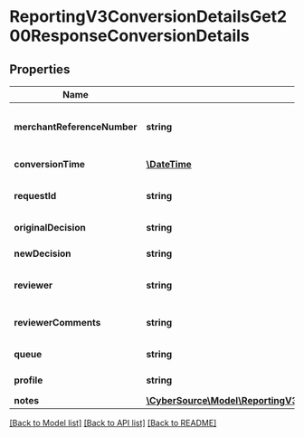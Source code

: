 # ReportingV3ConversionDetailsGet200ResponseConversionDetails

## Properties
Name | Type | Description | Notes
------------ | ------------- | ------------- | -------------
**merchantReferenceNumber** | **string** | Merchant reference number of a merchant | [optional] 
**conversionTime** | [**\DateTime**](\DateTime.md) | Date of conversion | [optional] 
**requestId** | **string** | Cybersource Transation request id | [optional] 
**originalDecision** | **string** | Original decision | [optional] 
**newDecision** | **string** | New decision | [optional] 
**reviewer** | **string** | User name of the reviewer | [optional] 
**reviewerComments** | **string** | Comments of the reviewer | [optional] 
**queue** | **string** | Name of the queue | [optional] 
**profile** | **string** | Name of the profile | [optional] 
**notes** | [**\CyberSource\Model\ReportingV3ConversionDetailsGet200ResponseNotes[]**](ReportingV3ConversionDetailsGet200ResponseNotes.md) |  | [optional] 

[[Back to Model list]](../README.md#documentation-for-models) [[Back to API list]](../README.md#documentation-for-api-endpoints) [[Back to README]](../README.md)


